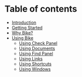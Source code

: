# Table of contents

* [Introduction](README.md)
* [Getting Started](<README (1).md>)
* [Why Bike?](<README (1) (1).md>)
* [Using Bike](using-bike/README.md)
  * [Using Check Panel](using-bike/using-check-panel.md)
  * [Using Documents](using-bike/using-documents.md)
  * [Using Find Panel](using-bike/using-find-panel.md)
  * [Using Links](using-bike/using-links.md)
  * [Using Shortcuts](using-bike/using-shortcuts.md)
  * [Using Windows](using-bike/using-windows.md)
